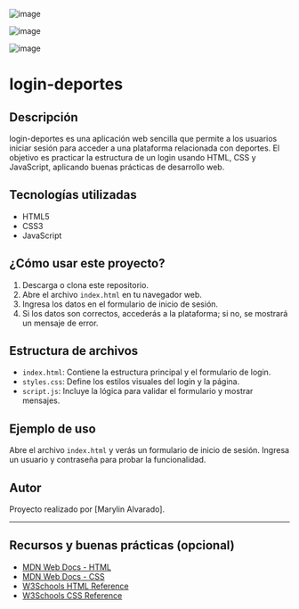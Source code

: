 ![image](https://github.com/user-attachments/assets/20b43da5-442f-4afa-bee2-f2d1df43c82d)

![image](https://github.com/user-attachments/assets/2a0f4625-c17f-4bd2-920b-ce58543d075b)

![image](https://github.com/user-attachments/assets/d1513ee3-b244-47cc-814f-e1400b7d7ecd)



# login-deportes

## Descripción
login-deportes es una aplicación web sencilla que permite a los usuarios iniciar sesión para acceder a una plataforma relacionada con deportes. El objetivo es practicar la estructura de un login usando HTML, CSS y JavaScript, aplicando buenas prácticas de desarrollo web.

## Tecnologías utilizadas
- HTML5
- CSS3
- JavaScript

## ¿Cómo usar este proyecto?
1. Descarga o clona este repositorio.
2. Abre el archivo `index.html` en tu navegador web.
3. Ingresa los datos en el formulario de inicio de sesión.
4. Si los datos son correctos, accederás a la plataforma; si no, se mostrará un mensaje de error.

## Estructura de archivos
- `index.html`: Contiene la estructura principal y el formulario de login.
- `styles.css`: Define los estilos visuales del login y la página.
- `script.js`: Incluye la lógica para validar el formulario y mostrar mensajes.

## Ejemplo de uso
Abre el archivo `index.html` y verás un formulario de inicio de sesión. Ingresa un usuario y contraseña para probar la funcionalidad.

## Autor
Proyecto realizado por [Marylin Alvarado].

---


## Recursos y buenas prácticas (opcional)
- [MDN Web Docs - HTML](https://developer.mozilla.org/es/docs/Web/HTML)
- [MDN Web Docs - CSS](https://developer.mozilla.org/es/docs/Web/CSS)
- [W3Schools HTML Reference](https://www.w3schools.com/tags/default.asp)
- [W3Schools CSS Reference](https://www.w3schools.com/cssref/)

